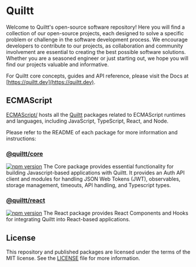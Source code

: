 # Quiltt

Welcome to Quiltt's open-source software repository! Here you will find a collection of our open-source projects, each designed to solve a specific problem or challenge in the software development process. We encourage developers to contribute to our projects, as collaboration and community involvement are essential to creating the best possible software solutions. Whether you are a seasoned engineer or just starting out, we hope you will find our projects valuable and informative.

For Quiltt core concepts, guides and API reference, please visit the Docs at [https://quiltt.dev](https://quiltt.dev).

## ECMAScript

[ECMAScript/](ECMAScript/react#readme) hosts all the [Quiltt](https://quiltt.io) packages related to ECMAScript runtimes and languages, including JavaScript, TypeScript, React, and Node.

Please refer to the README of each package for more information and instructions:

### [@quiltt/core](ECMAScript/core#readme)

[![npm version](https://badge.fury.io/js/%40quiltt%2Fcore.svg)](https://badge.fury.io/js/%40quiltt%2Fcore)
The Core package provides essential functionality for building Javascript-based applications with Quiltt. It provides an Auth API client and modules for handling JSON Web Tokens (JWT), observables, storage management, timeouts, API handling, and Typescript types.

### [@quiltt/react](ECMAScript/react#readme)

[![npm version](https://badge.fury.io/js/%40quiltt%2Freact.svg)](https://badge.fury.io/js/%40quiltt%2Freact)
The React package provides React Components and Hooks for integrating Quiltt into React-based applications.

## License

This repository and published packages are licensed under the terms of the MIT license. See the [LICENSE](LICENSE.md) file for more information.
